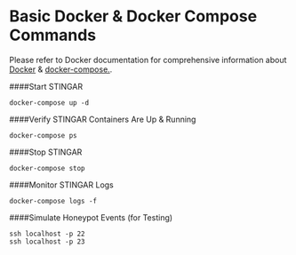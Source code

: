 Basic Docker & Docker Compose Commands
===============

Please refer to Docker documentation for comprehensive information about [Docker](https://docs.docker.com/get-started/) & [docker-compose.](https://docs.docker.com/compose/).

####Start STINGAR
```
docker-compose up -d
```


####Verify STINGAR Containers Are Up & Running
```
docker-compose ps
```


####Stop STINGAR
```
docker-compose stop
```


####Monitor STINGAR Logs
```
docker-compose logs -f
```


####Simulate Honeypot Events (for Testing)
```
ssh localhost -p 22
ssh localhost -p 23
```
